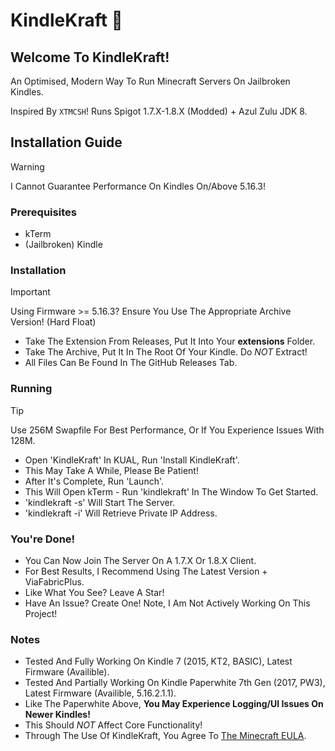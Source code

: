 # KindleKraft 📱

## Welcome To **KindleKraft**!

An Optimised, Modern Way To Run Minecraft Servers On Jailbroken Kindles.

Inspired By `XTMCSH`! Runs Spigot 1.7.X-1.8.X (Modded) + Azul Zulu JDK 8. 

## Installation Guide

> [!WARNING]  
> I Cannot Guarantee Performance On Kindles On/Above 5.16.3!

### Prerequisites

- kTerm
- (Jailbroken) Kindle 

### Installation

> [!IMPORTANT]  
> Using Firmware >= 5.16.3? Ensure You Use The Appropriate Archive Version! (Hard Float)

- Take The Extension From Releases, Put It Into Your **extensions** Folder.
- Take The Archive, Put It In The Root Of Your Kindle. Do *NOT* Extract!
- All Files Can Be Found In The GitHub Releases Tab.

### Running

> [!TIP]
> Use 256M Swapfile For Best Performance, Or If You Experience Issues With 128M.

- Open 'KindleKraft' In KUAL, Run 'Install KindleKraft'.
- This May Take A While, Please Be Patient!
- After It's Complete, Run 'Launch'.
- This Will Open kTerm - Run 'kindlekraft' In The Window To Get Started.
- 'kindlekraft -s' Will Start The Server.
- 'kindlekraft -i' Will Retrieve Private IP Address.

### You're Done!

- You Can Now Join The Server On A 1.7.X Or 1.8.X Client.
- For Best Results, I Recommend Using The Latest Version + ViaFabricPlus.
- Like What You See? Leave A Star!
- Have An Issue? Create One! Note, I Am Not Actively Working On This Project!

### Notes

- Tested And Fully Working On Kindle 7 (2015, KT2, BASIC), Latest Firmware (Availible).
- Tested And Partially Working On Kindle Paperwhite 7th Gen (2017, PW3), Latest Firmware (Availible, 5.16.2.1.1).
- Like The Paperwhite Above, **You May Experience Logging/UI Issues On Newer Kindles!**
- This Should *NOT* Affect Core Functionality!
- Through The Use Of KindleKraft, You Agree To [The Minecraft EULA](https://www.minecraft.net/en-us/eula).